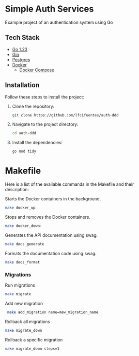 # Simple Auth Services

Example project of an authentication system using Go

## Tech Stack
 - [Go 1.23](https://go.dev/doc/install)
 - [Gin](https://gin-gonic.com/)
 - [Postgres](https://www.postgresql.org)
 - [Docker](https://www.docker.com)
   - [Docker Compose](https://docs.docker.com/compose/)


## Installation

Follow these steps to install the project:

1. Clone the repository:
    ```sh
    git clone https://github.com/lfcifuentes/auth-ddd
    ```
2. Navigate to the project directory:
    ```sh
    cd auth-ddd
    ```
3. Install the dependencies:
    ```sh
    go mod tidy
    ```

# Makefile
Here is a list of the available commands in the Makefile and their description:

Starts the Docker containers in the background.
```sh
make docker_up
```

Stops and removes the Docker containers.
```sh
make docker_down:
```

Generates the API documentation using swag.
```sh
make docs_generate
```

Formats the documentation code using swag.
```sh
make docs_format
```

### Migrations

Run migrations
```sh
make migrate
```

Add new migration
```sh
 make add_migration name=mew_migration_name
```

Rollback all migrations
```sh
make migrate_down
```

Rollback a specific migration
```sh
make migrate_down steps=1
```

